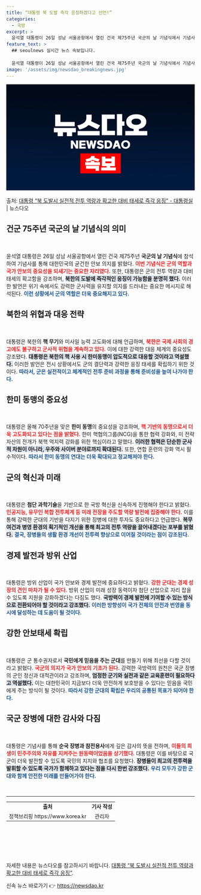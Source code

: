 ```yaml
---
title: “대통령 북 도발 즉각 응징하겠다고 선언!”
categories:
  - 국방
excerpt: >
  윤석열 대통령이 26일 성남 서울공항에서 열린 건국 제75주년 국군의 날 기념식에서 기념사를 하고 있다.(사…
feature_text: >
  ## seoulnews 실시간 뉴스 속보입니다.

  윤석열 대통령이 26일 성남 서울공항에서 열린 건국 제75주년 국군의 날 기념식에서 기념사를 하고 있다.(사…
image: '/assets/img/newsdao_breakingnews.jpg'
---
```


![뉴스다오 속보](/assets/img/newsdao_breakingnews.jpg)

<p>출처: <a href="https://newsdao.kr/2057" rel="dofollow">대통령 “북 도발시 실전적 전투 역량과 확고한 대비 태세로 즉각 응징” - 대통령실</a> | 뉴스다오</p>

<h2 data-ke-size="size26">건군 75주년 국군의 날 기념식의 의미</h2>

<p data-ke-size="size16">&nbsp;</p>

윤석열 대통령은 26일 성남 서울공항에서 열린 건국 제75주년 <b>국군의 날 기념식</b>에 참석하여 기념사를 통해 대한민국의 굳건한 안보 의지를 밝혔다. <b><span style="color: #ee2323;">이번 기념식은 군의 역할과 국가 안보의 중요성을 되새기는 중요한 자리였다.</span></b> 또한, 대통령은 군의 전투 역량과 대비 태세의 확고함을 강조하며, <b><span style="background-color: #21538527;">북한의 도발에 즉각적인 응징이 가능함을 분명히 했다.</span></b> 이러한 발언은 위기 속에서도 강력한 군사력을 유지할 의지를 드러내는 중요한 메시지로 해석된다. <b><span style="color: #1a5490;">이런 상황에서 군의 역할은 더욱 중요해지고 있다.</span></b> 

<h2 data-ke-size="size26">북한의 위협과 대응 전략</h2>

<p data-ke-size="size16">&nbsp;</p>

대통령은 북한의 <b>핵 무기</b>와 미사일 능력 고도화에 대해 언급하며, <b><span style="color: #ee2323;">북한은 국제 사회의 경고에도 불구하고 군사적 위협을 계속하고 있다.</span></b> 이에 대한 강력한 대응 체계의 중요성도 강조됐다. <b><span style="background-color: #21538527;">대통령은 북한의 핵 사용 시 한미동맹이 압도적으로 대응할 것이라고 역설했다.</span></b> 이러한 발언은 전시 상황에서도 군의 결단력과 강력한 응징 태세를 확립하기 위한 것이다. <b><span style="color: #1a5490;">따라서, 군은 실전적이고 체계적인 전투 준비 과정을 통해 준비성을 높여 나가야 한다.</span></b>

<h2 data-ke-size="size26">한미 동맹의 중요성</h2>

<p data-ke-size="size16">&nbsp;</p>

대통령은 올해 70주년을 맞은 <b>한미 동맹</b>의 중요성을 강조하며, <b><span style="color: #ee2323;">핵 기반의 동맹으로서 더욱 고도화되고 있다는 점을 밝혔다.</span></b> 한미 핵협의그룹(NCG)을 통한 협력 강화와, 미 전략 자산의 전개가 북핵 억지력 강화를 위한 핵심이라고 말했다. <b><span style="background-color: #21538527;">이러한 협력은 단순한 군사적 차원이 아니라, 우주와 사이버 분야로까지 확대된다.</span></b> 또한, 연합 훈련의 강화 역시 필수적이다. <b><span style="color: #1a5490;">따라서 한미 동맹의 연대는 더욱 확대되고 정교해져야 한다.</span></b> 

<h2 data-ke-size="size26">군의 혁신과 미래</h2>

<p data-ke-size="size16">&nbsp;</p>

대통령은 <b>첨단 과학기술</b>을 기반으로 한 국방 혁신을 신속하게 진행해야 한다고 밝혔다. <b><span style="color: #ee2323;">인공지능, 유무인 복합 전투체계 등 미래 전장을 주도할 역량 발전에 집중해야 한다.</span></b> 이를 통해 강력한 군대의 기반을 다지기 위한 장병에 대한 투자도 중요하다고 언급했다. <b><span style="background-color: #21538527;">복무 여건과 병영 환경의 획기적인 개선을 통해 최고의 전투 역량을 끌어내겠다는 포부를 밝혔다.</span></b> <b><span style="color: #1a5490;">결국, 장병들의 생활 환경 개선이 전투력 향상으로 이어질 것이라는 점이 강조된다.</span></b>

<h2 data-ke-size="size26">경제 발전과 방위 산업</h2>

<p data-ke-size="size16">&nbsp;</p>

대통령은 방위 산업이 국가 안보와 경제 발전에 중요하다고 밝혔다. <b><span style="color: #ee2323;">강한 군대는 경제 성장의 견인 마차가 될 수 있다.</span></b> 방위 산업이 미래 성장 동력이자 첨단 산업으로 자리 잡을 수 있도록 지원을 강화하겠다는 다짐도 했다. <b><span style="background-color: #21538527;">국방력이 경제 발전에 기여할 수 있는 방식으로 전환되어야 할 것이라고 강조했다.</span></b> <b><span style="color: #1a5490;">이러한 방향성이 국가 전체의 안전과 번영을 동시에 달성하는 데 도움이 될 것이다.</span></b> 

<h2 data-ke-size="size26">강한 안보태세 확립</h2>

<p data-ke-size="size16">&nbsp;</p>

대통령은 군 통수권자로서 <b>국민에게 믿음을 주는 군대</b>를 만들기 위해 최선을 다할 것이라고 밝혔다. <b><span style="color: #ee2323;">국군의 의지가 국가 안보의 기초가 된다.</span></b> 강력한 국방력의 원천은 국군 장병의 군인 정신과 대적관이라고 강조하며, <b><span style="background-color: #21538527;">엄정한 군기와 실전과 같은 교육훈련이 필요하다고 역설했다.</span></b> 이는 대한민국이 지금보다 더욱 안전하게 보호받을 수 있다는 믿음을 국민에게 주는 방식이 될 것이다. <b><span style="color: #1a5490;">따라서 강한 군대의 확립은 우리의 공통된 목표가 되어야 한다.</span></b> 

<h2 data-ke-size="size26">국군 장병에 대한 감사와 다짐</h2>

<p data-ke-size="size16">&nbsp;</p>

대통령은 기념사를 통해 <b>순국 장병과 참전용사</b>에게 깊은 감사의 뜻을 전하며, <b><span style="color: #ee2323;">이들의 희생이 민주주의와 자유를 지켜주는 원동력이었음을 상기했다.</span></b> 대통령은 이를 바탕으로 국군이 더욱 발전할 수 있도록 국민의 지지와 협조를 요청했다. <b><span style="background-color: #21538527;">장병들이 최고의 전투력을 발휘할 수 있도록 국가가 함께하고 있다는 점을 다시 한번 강조했다.</span></b> <b><span style="color: #1a5490;">우리 모두가 강한 군대와 함께 안전한 미래를 만들어가야 한다.</span></b> 

<p data-ke-size="size16">&nbsp;</p>

<hr />

<table style="width: 100%;">
    <tbody>
        <tr>
            <td style="text-align: center;"><b>출처</b></td>
            <td style="text-align: center;"><b>기사 작성</b></td>
        </tr>
        <tr>
            <td style="text-align: center;">정책브리핑 https://www.korea.kr</td>
            <td style="text-align: center;">관리자</td>
        </tr>
    </tbody>
</table> 

<p data-ke-size="size16">&nbsp;</p>

<p data-ke-size="size16">&nbsp;</p>

<p data-ke-size="size16">&nbsp;</p>

<p data-ke-size="size16">자세한 내용은 뉴스다오를 참고하시기 바랍니다. <a href="https://newsdao.kr/2057">대통령 “북 도발시 실전적 전투 역량과 확고한 대비 태세로 즉각 응징”</a>.</p> 

신속 뉴스 바로가기 👉 <a href="https://newsdao.kr" rel="dofollow">https://newsdao.kr</a>


